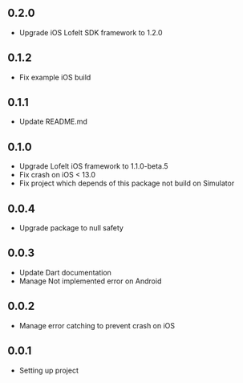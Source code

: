 ## 0.2.0
* Upgrade iOS Lofelt SDK framework to 1.2.0

## 0.1.2
* Fix example iOS build

## 0.1.1
* Update README.md

## 0.1.0
* Upgrade Lofelt iOS framework to 1.1.0-beta.5
* Fix crash on iOS < 13.0
* Fix project which depends of this package not build on Simulator

## 0.0.4
* Upgrade package to null safety

## 0.0.3
* Update Dart documentation
* Manage Not implemented error on Android

## 0.0.2
* Manage error catching to prevent crash on iOS 

## 0.0.1
* Setting up project

